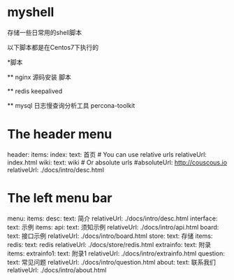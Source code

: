 # myshell
存储一些日常用的shell脚本

以下脚本都是在Centos7下执行的 

*脚本

** nginx 源码安装 脚本

** redis keepalived


** mysql 日志慢查询分析工具 percona-toolkit 




# The header menu
header:
    items:
        index:
            text: 首页
            # You can use relative urls
            relativeUrl: index.html
        wiki:
            text: wiki
            # Or absolute urls
            #absoluteUrl: http://couscous.io
            relativeUrl: ./docs/intro/desc.html

# The left menu bar
menu:
    items:
        desc:
            text: 简介
            relativeUrl: ./docs/intro/desc.html
        interface:
            text: 示例
            items:
                api:
                    text: 须知示例
                    relativeUrl: ./docs/intro/api.html
                board:
                    text: 接口示例
                    relativeUrl: ./docs/intro/board.html
        store:
            text: 存储
            items:
                redis:
                    text: redis
                    relativeUrl: ./docs/store/redis.html
        extrainfo:
            text: 附录
            items:
                extrainfo1:
                    text: 附录1
                    relativeUrl: ./docs/intro/extrainfo.html
        question:
            text: 常见问题
            relativeUrl: ./docs/intro/question.html
        about:
            text: 联系我们
            relativeUrl: ./docs/intro/about.html
